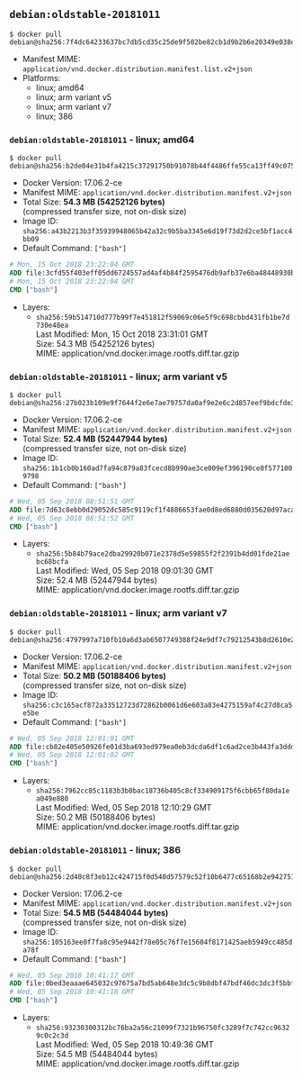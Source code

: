## `debian:oldstable-20181011`

```console
$ docker pull debian@sha256:7f4dc64233637bc7db5cd35c25de9f502be82cb1d9b2b6e20349e038e30871f3
```

-	Manifest MIME: `application/vnd.docker.distribution.manifest.list.v2+json`
-	Platforms:
	-	linux; amd64
	-	linux; arm variant v5
	-	linux; arm variant v7
	-	linux; 386

### `debian:oldstable-20181011` - linux; amd64

```console
$ docker pull debian@sha256:b2de04e31b4fa4215c37291750b91078b44f4486ffe55ca13ff49c0755c4dcb0
```

-	Docker Version: 17.06.2-ce
-	Manifest MIME: `application/vnd.docker.distribution.manifest.v2+json`
-	Total Size: **54.3 MB (54252126 bytes)**  
	(compressed transfer size, not on-disk size)
-	Image ID: `sha256:a43b2213b3f35939948065b42a32c9b5ba3345e6d19f73d2d2ce5bf1acc4bb09`
-	Default Command: `["bash"]`

```dockerfile
# Mon, 15 Oct 2018 23:22:04 GMT
ADD file:3cfd55f403eff05dd6724557ad4af4b84f2595476db9afb37e6ba48448930b8d in / 
# Mon, 15 Oct 2018 23:22:04 GMT
CMD ["bash"]
```

-	Layers:
	-	`sha256:59b514710d777b99f7e451812f59069c06e5f9c698cbbd431fb1be7d730e48ea`  
		Last Modified: Mon, 15 Oct 2018 23:31:01 GMT  
		Size: 54.3 MB (54252126 bytes)  
		MIME: application/vnd.docker.image.rootfs.diff.tar.gzip

### `debian:oldstable-20181011` - linux; arm variant v5

```console
$ docker pull debian@sha256:27b023b109e9f7644f2e6e7ae79757da0af9e2e6c2d857eef9bdcfde3f82d0f0
```

-	Docker Version: 17.06.2-ce
-	Manifest MIME: `application/vnd.docker.distribution.manifest.v2+json`
-	Total Size: **52.4 MB (52447944 bytes)**  
	(compressed transfer size, not on-disk size)
-	Image ID: `sha256:1b1cb0b160ad7fa94c879a83fcecd8b990ae3ce009ef396190ce0f5771009798`
-	Default Command: `["bash"]`

```dockerfile
# Wed, 05 Sep 2018 08:51:51 GMT
ADD file:7d63c8ebb0d29052dc585c9119cf1f4886653fae0d8ed6880d035620d97acaa9 in / 
# Wed, 05 Sep 2018 08:51:52 GMT
CMD ["bash"]
```

-	Layers:
	-	`sha256:5b84b79ace2dba29920b071e2378d5e59855f2f2391b4dd01fde21aebc68bcfa`  
		Last Modified: Wed, 05 Sep 2018 09:01:30 GMT  
		Size: 52.4 MB (52447944 bytes)  
		MIME: application/vnd.docker.image.rootfs.diff.tar.gzip

### `debian:oldstable-20181011` - linux; arm variant v7

```console
$ docker pull debian@sha256:4797997a710fb10a6d3ab6507749388f24e9df7c79212543b8d2610e28899719
```

-	Docker Version: 17.06.2-ce
-	Manifest MIME: `application/vnd.docker.distribution.manifest.v2+json`
-	Total Size: **50.2 MB (50188406 bytes)**  
	(compressed transfer size, not on-disk size)
-	Image ID: `sha256:c3c165acf872a33512723d72862b0061d6e603a83e4275159af4c27d8ca5e5be`
-	Default Command: `["bash"]`

```dockerfile
# Wed, 05 Sep 2018 12:01:01 GMT
ADD file:cb82e405e50926fe01d3ba693ed979ea0eb3dcda6df1c6ad2ce3b443fa3ddd78 in / 
# Wed, 05 Sep 2018 12:01:02 GMT
CMD ["bash"]
```

-	Layers:
	-	`sha256:7962cc85c1183b3b0bac18736b405c8cf334909175f6cbb65f80da1ea049e880`  
		Last Modified: Wed, 05 Sep 2018 12:10:29 GMT  
		Size: 50.2 MB (50188406 bytes)  
		MIME: application/vnd.docker.image.rootfs.diff.tar.gzip

### `debian:oldstable-20181011` - linux; 386

```console
$ docker pull debian@sha256:2d40c8f3eb12c424715f0d540d57579c52f10b6477c65168b2e9427512df0a4d
```

-	Docker Version: 17.06.2-ce
-	Manifest MIME: `application/vnd.docker.distribution.manifest.v2+json`
-	Total Size: **54.5 MB (54484044 bytes)**  
	(compressed transfer size, not on-disk size)
-	Image ID: `sha256:105163ee0f7fa8c95e9442f78e05c76f7e15604f8171425aeb5949cc485da78f`
-	Default Command: `["bash"]`

```dockerfile
# Wed, 05 Sep 2018 10:41:17 GMT
ADD file:0bed3eaaae645032c97675a7bd5ab648e3dc5c9b8dbf47bdf46dc3dc3f5bbf97 in / 
# Wed, 05 Sep 2018 10:41:18 GMT
CMD ["bash"]
```

-	Layers:
	-	`sha256:93230300312bc76ba2a56c21099f7321b96750fc3289f7c742cc96329c0c2c3d`  
		Last Modified: Wed, 05 Sep 2018 10:49:36 GMT  
		Size: 54.5 MB (54484044 bytes)  
		MIME: application/vnd.docker.image.rootfs.diff.tar.gzip

